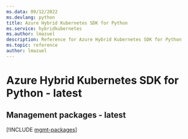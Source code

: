```yaml
---
ms.data: 09/12/2022
ms.devlang: python
title: Azure Hybrid Kubernetes SDK for Python
ms.service: hybridkubernetes
ms.author: lmazuel
description: Reference for Azure Hybrid Kubernetes SDK for Python
ms.topic: reference
author: lmazuel
---
```

# Azure Hybrid Kubernetes SDK for Python - latest

## Management packages - latest
[!INCLUDE [mgmt-packages](hybrid-kubernetes-mgmt-index.md)]